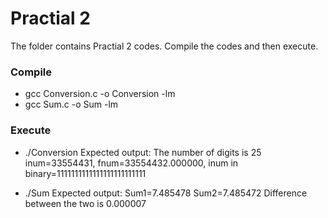 # Practial 2 

The folder contains Practial 2 codes.
Compile the codes and then execute.  

### Compile 

* gcc Conversion.c -o Conversion -lm  
* gcc Sum.c -o Sum -lm  

### Execute 
* ./Conversion 
 Expected output: 
 The number of digits is 25
 inum=33554431,  fnum=33554432.000000, inum in binary=1111111111111111111111111

* ./Sum 
Expected output: 
 Sum1=7.485478
 Sum2=7.485472 
 Difference between the two is 0.000007


